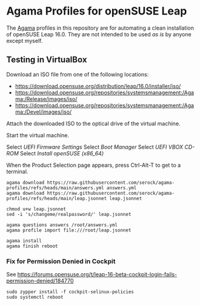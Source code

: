 # Agama Profiles for openSUSE Leap
The [Agama](https://agama-project.github.io/) profiles in this repository are for automating a clean installation of openSUSE Leap 16.0.
They are not intended to be used *as is* by anyone except myself.

## Testing in VirtualBox
Download an ISO file from one of the following locations:

* https://download.opensuse.org/distribution/leap/16.0/installer/iso/
* https://download.opensuse.org/repositories/systemsmanagement:/Agama:/Release/images/iso/
* https://download.opensuse.org/repositories/systemsmanagement:/Agama:/Devel/images/iso/

Attach the downloaded ISO to the optical drive of the virtual machine.

Start the virtual machine.

Select *UEFI Firmware Settings*
Select *Boot Manager*
Select *UEFI VBOX CD-ROM*
Select *Install openSUSE (x86_64)*

When the Product Selection page appears, press Ctrl-Alt-T to get to a terminal.

```
agama download https://raw.githubusercontent.com/serock/agama-profiles/refs/heads/main/answers.yml answers.yml
agama download https://raw.githubusercontent.com/serock/agama-profiles/refs/heads/main/leap.jsonnet leap.jsonnet

chmod u+w leap.jsonnet
sed -i 's/changeme/realpassword/' leap.jsonnet

agama questions answers /root/answers.yml
agama profile import file:///root/leap.jsonnet

agama install
agama finish reboot
```

### Fix for Permission Denied in Cockpit
See https://forums.opensuse.org/t/leap-16-beta-cockpit-login-fails-permission-denied/184770

```
sudo zypper install -f cockpit-selinux-policies
sudo systemctl reboot
```

